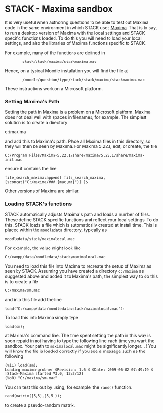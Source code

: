 # STACK - Maxima sandbox

It is very useful when authoring questions to be able to test out Maxima code in the same environment in which STACK uses [Maxima](Maxima.md).
That is to say, to run a desktop version of Maxima with the local settings and STACK specific functions loaded.
To do this you will need to load your local settings, and also the libraries of Maxima functions specific to STACK.

For example, many of the functions are defined in
~~~~~~~~~
		stack/stack/maxima/stackmaxima.mac
~~~~~~~~~
Hence, on a typical Moodle installation you will find the file at
~~~~~~~~~
        /moodle/question/type/stack/stack/maxima/stackmaxima.mac
~~~~~~~~~
 
These instructions work on a Microsoft platform.

### Setting Maxima's Path ###

Setting the path in Maxima is a problem on a Microsoft platform.  Maxima does not deal well with spaces in filenames, for example.  The simplest solution is to create a directory

c:/maxima

and add this to Maxima's path.  Place all Maxima files in this directory, so they will then be seen by Maxima.
For Maxima 5.22.1, edit, or create, the file 

	C:/Program Files/Maxima-5.22.1/share/maxima/5.22.1/share/maxima-init.mac

ensure it contains the line

	file_search_maxima:append( file_search_maxima, [sconcat("C:/maxima/###.{mac,mc}")] )$

Other versions of Maxima are similar.

### Loading STACK's functions ###

STACK automatically adjusts Maxima's path and loads a number of files. These define STACK specific functions and reflect your local settings. To do this, STACK loads a file which is automatically created at install time.  This is placed within the `moodledata` directory, typically as

    moodledata/stack/maximalocal.mac

For example, the value might look like

    C:/xampp/data/moodledata/stack/maximalocal.mac

You need to load this file into Maxima to recreate the setup of Maxima as seen by STACK.  Assuming you have created a directory `c:/maxima` as suggested above and added it to Maxima's path, the simplest way to do this is to create a file
	
    C:/maxima/sm.mac

and into this file add the line

	load("C:/xampp/data/moodledata/stack/maximalocal.mac");

To load this into Maxima simply type

	load(sm);

at Maxima's command line. The time spent setting the path in this way is soon repaid in not having to type the following line each time you want the sandbox.
Your path to `maximalocal.mac` might be significantly longer....!   You will know the file is loaded correctly if you see a message such as the following

	(%i1) load(sm);
    Loading maxima-grobner $Revision: 1.6 $ $Date: 2009-06-02 07:49:49 $
    [Stack-Maxima started V3.0, 13/2/12] 
	(%o0) "C:/maxima/sm.mac"

You can test this out by using, for example, the `rand()` function.

	rand(matrix([5,5],[5,5]));

to create a pseudo-random matrix.
